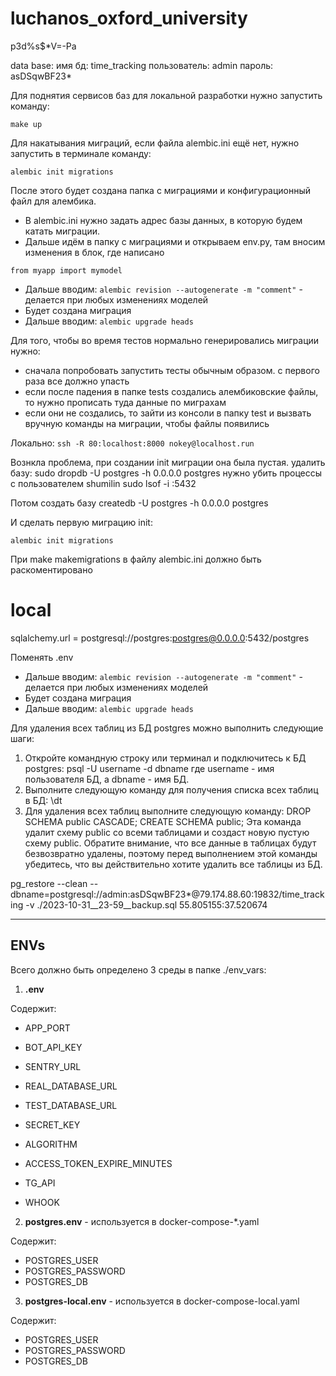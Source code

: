 # luchanos_oxford_university
p3d%s$*V=-Pa

data base:
имя бд: time_tracking
пользователь: admin
пароль: asDSqwBF23*

Для поднятия сервисов баз для локальной разработки нужно запустить команду:

```
make up
```

Для накатывания миграций, если файла alembic.ini ещё нет, нужно запустить в терминале команду:

```
alembic init migrations
```

После этого будет создана папка с миграциями и конфигурационный файл для алембика.

- В alembic.ini нужно задать адрес базы данных, в которую будем катать миграции.
- Дальше идём в папку с миграциями и открываем env.py, там вносим изменения в блок, где написано

```
from myapp import mymodel
```

- Дальше вводим: ```alembic revision --autogenerate -m "comment"``` - делается при любых изменениях моделей
- Будет создана миграция
- Дальше вводим: ```alembic upgrade heads```

Для того, чтобы во время тестов нормально генерировались миграции нужно:
- сначала попробовать запустить тесты обычным образом. с первого раза все должно упасть
- если после падения в папке tests создались алембиковские файлы, то нужно прописать туда данные по миграхам
- если они не создались, то зайти из консоли в папку test и вызвать вручную команды на миграции, чтобы файлы появились

Локально:
```ssh -R 80:localhost:8000 nokey@localhost.run```

Вознкла проблема, при создании init миграции она была пустая.
удалить базу:
sudo dropdb -U postgres -h 0.0.0.0 postgres
нужно убить процессы с пользователем shumilin
sudo lsof -i :5432

Потом создать базу
createdb -U postgres -h 0.0.0.0 postgres

И сделать первую миграцию init:
```
alembic init migrations
```
При make makemigrations в файлу alembic.ini должно быть раскоментировано 
# local
sqlalchemy.url = postgresql://postgres:postgres@0.0.0.0:5432/postgres

Поменять .env
- Дальше вводим: ```alembic revision --autogenerate -m "comment"``` - делается при любых изменениях моделей
- Будет создана миграция
- Дальше вводим: ```alembic upgrade heads```


Для удаления всех таблиц из БД postgres можно выполнить следующие шаги:
1. Откройте командную строку или терминал и подключитесь к БД postgres:
psql -U username -d dbname
где username - имя пользователя БД, а dbname - имя БД.
2. Выполните следующую команду для получения списка всех таблиц в БД:
\dt
3. Для удаления всех таблиц выполните следующую команду:
DROP SCHEMA public CASCADE;
CREATE SCHEMA public;
Эта команда удалит схему public со всеми таблицами и создаст новую пустую схему public. Обратите внимание, что все данные в таблицах будут безвозвратно удалены, поэтому перед выполнением этой команды убедитесь, что вы действительно хотите удалить все таблицы из БД.

pg_restore --clean --dbname=postgresql://admin:asDSqwBF23*@79.174.88.60:19832/time_tracking -v ./2023-10-31__23-59__backup.sql
55.805155:37.520674

---

## ENVs

Всего должно быть определено 3 среды в папке ./env_vars:

1. **.env** 

Содержит:

+ APP_PORT
+ BOT_API_KEY
+ SENTRY_URL

+ REAL_DATABASE_URL
+ TEST_DATABASE_URL

+ SECRET_KEY
+ ALGORITHM

+ ACCESS_TOKEN_EXPIRE_MINUTES

+ TG_API
+ WHOOK

2. **postgres.env** - используется в docker-compose-*.yaml

Содержит: 
+ POSTGRES_USER
+ POSTGRES_PASSWORD
+ POSTGRES_DB

3. **postgres-local.env** - используется в docker-compose-local.yaml

Содержит:

+ POSTGRES_USER
+ POSTGRES_PASSWORD
+ POSTGRES_DB
